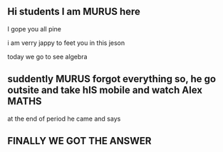 ## Hi students I am MURUS here

I gope you all pine 

i am verry jappy to feet you in this jeson 

today we go to see algebra 

## suddently MURUS forgot everything so, he go outsite and take hIS mobile and watch Alex MATHS

at the end of period he came and says 
## FINALLY WE GOT THE ANSWER 

